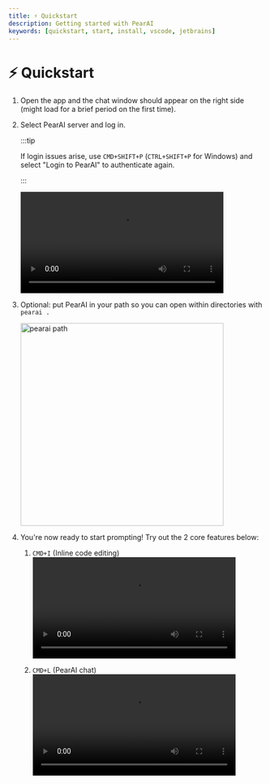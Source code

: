 ```yaml
---
title: ⚡️ Quickstart
description: Getting started with PearAI
keywords: [quickstart, start, install, vscode, jetbrains]
---
```


# ⚡️ Quickstart

1. Open the app and the chat window should appear on the right side (might load for a brief period on the first time).

2. Select PearAI server and log in.

   :::tip

   If login issues arise, use `CMD+SHIFT+P` (`CTRL+SHIFT+P` for Windows) and select "Login to PearAI" to authenticate again.

   :::

   <video width="400" controls>
      <source src="/docs/videos/pearai-onboard-login.webm" type="video/webm" />
      Your browser does not support the video tag.
   </video>

3. Optional: put PearAI in your path so you can open within directories with `pearai .`

   <img src="/docs/img/pearai-path-dark.webp" alt="pearai path" width="400"/>

4. You're now ready to start prompting! Try out the 2 core features below:

   1. `CMD+I` (Inline code editing)
      <video width="400" controls>
         <source src="/docs/videos/cmd+i-documentation.webm" type="video/webm" />
         Your browser does not support the video tag.
      </video>

   2. `CMD+L` (PearAI chat)
      <video width="400" controls>
         <source src="/docs/videos/cmd+l-documentation.webm" type="video/webm" />
         Your browser does not support the video tag.
      </video>
